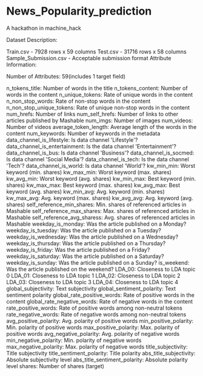 # News_Popularity_prediction
A hackathon in machine_hack

Dataset Description:

Train.csv - 7928 rows x 59 columns
Test.csv - 31716 rows x 58 columns
Sample_Submission.csv - Acceptable submission format
Attribute Information:

Number of Attributes: 59(includes 1 target field)

n_tokens_title: Number of words in the title
n_tokens_content: Number of words in the content
n_unique_tokens: Rate of unique words in the content
n_non_stop_words: Rate of non-stop words in the content
n_non_stop_unique_tokens: Rate of unique non-stop words in the content
num_hrefs: Number of links
num_self_hrefs: Number of links to other articles published by Mashable
num_imgs: Number of images
num_videos: Number of videos
average_token_length: Average length of the words in the content
num_keywords: Number of keywords in the metadata
data_channel_is_lifestyle: Is data channel 'Lifestyle'?
data_channel_is_entertainment: Is the data channel 'Entertainment'?
data_channel_is_bus: Is data channel 'Business'?
data_channel_is_socmed: Is data channel 'Social Media'?
data_channel_is_tech: Is the data channel 'Tech'?
data_channel_is_world: Is data channel 'World'?
kw_min_min: Worst keyword (min. shares)
kw_max_min: Worst keyword (max. shares)
kw_avg_min: Worst keyword (avg. shares)
kw_min_max: Best keyword (min. shares)
kw_max_max: Best keyword (max. shares)
kw_avg_max: Best keyword (avg. shares)
kw_min_avg: Avg. keyword (min. shares)
kw_max_avg: Avg. keyword (max. shares)
kw_avg_avg: Avg. keyword (avg. shares)
self_reference_min_shares: Min. shares of referenced articles in Mashable
self_reference_max_shares: Max. shares of referenced articles in Mashable
self_reference_avg_sharess: Avg. shares of referenced articles in Mashable
weekday_is_monday: Was the article published on a Monday?
weekday_is_tuesday: Was the article published on a Tuesday?
weekday_is_wednesday: Was the article published on a Wednesday?
weekday_is_thursday: Was the article published on a Thursday?
weekday_is_friday: Was the article published on a Friday?
weekday_is_saturday: Was the article published on a Saturday?
weekday_is_sunday: Was the article published on a Sunday?
is_weekend: Was the article published on the weekend?
LDA_00: Closeness to LDA topic 0
LDA_01: Closeness to LDA topic 1
LDA_02: Closeness to LDA topic 2
LDA_03: Closeness to LDA topic 3
LDA_04: Closeness to LDA topic 4
global_subjectivity: Text subjectivity
global_sentiment_polarity: Text sentiment polarity
global_rate_positive_words: Rate of positive words in the content
global_rate_negative_words: Rate of negative words in the content
rate_positive_words: Rate of positive words among non-neutral tokens
rate_negative_words: Rate of negative words among non-neutral tokens
avg_positive_polarity: Avg. polarity of positive words
min_positive_polarity: Min. polarity of positive words
max_positive_polarity: Max. polarity of positive words
avg_negative_polarity: Avg. polarity of negative words
min_negative_polarity: Min. polarity of negative words
max_negative_polarity: Max. polarity of negative words
title_subjectivity: Title subjectivity
title_sentiment_polarity: Title polarity
abs_title_subjectivity: Absolute subjectivity level
abs_title_sentiment_polarity: Absolute polarity level
shares: Number of shares (target)
